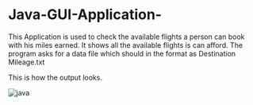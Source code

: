 # Java-GUI-Application-
This Application is used to check the available flights a person can book with his miles earned. It shows all the available flights is can afford. The program asks for a data file which should in the format as Destination Mileage.txt

This is how the output looks.

![java](https://user-images.githubusercontent.com/20373744/50254790-118e1980-03b5-11e9-829d-93bd85bfe921.PNG)


